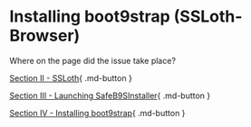 # Installing boot9strap (SSLoth-Browser)

Where on the page did the issue take place?

[Section II - SSLoth](/troubleshoot/guide/ssloth){ .md-button }

[Section III - Launching SafeB9SInstaller](/troubleshoot/guide/ssloth){ .md-button }

[Section IV - Installing boot9strap](/troubleshoot/guide/sb9si){ .md-button }